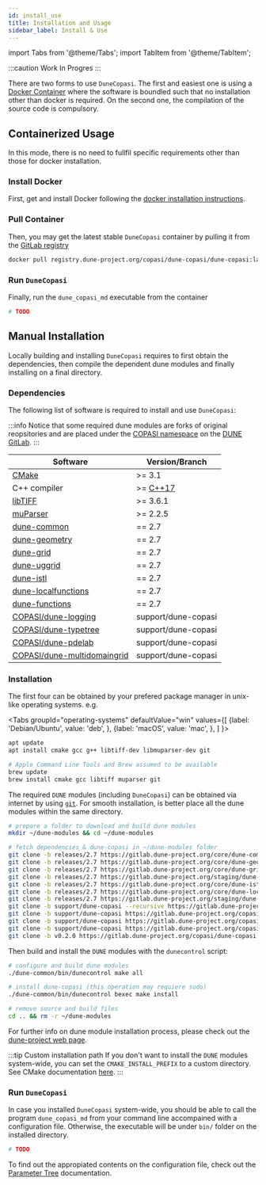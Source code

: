 ```yaml
---
id: install_use
title: Installation and Usage
sidebar_label: Install & Use
---
```


import Tabs from '@theme/Tabs';
import TabItem from '@theme/TabItem';

:::caution Work In Progres
:::

There are two forms to use `DuneCopasi`. The first and easiest one is using a
[Docker Container](https://www.docker.com/) where the software is boundled such
that no installation other than docker is required. On the second one, the
compilation of the source code is compulsory.

## Containerized Usage

In this mode, there is no need to fullfil specific requirements other than
those for docker installation.

### Install Docker
First, get and install Docker following the
[docker installation instructions](https://docs.docker.com/get-docker/).

### Pull Container
Then, you may get the latest stable `DuneCopasi` container by pulling it from
the [GitLab registry](https://gitlab.dune-project.org/copasi/dune-copasi/container_registry)

```bash
docker pull registry.dune-project.org/copasi/dune-copasi/dune-copasi:latest
```

### Run `DuneCopasi`
Finally, run the `dune_copasi_md` executable from the container
```bash
# TODO
```

## Manual Installation

Locally building and installing `DuneCopasi` requires to first obtain the
dependencies, then compile the dependent dune modules and finally installing on
a final directory.

### Dependencies

The following list of software is required to install and use `DuneCopasi`:

:::info
Notice that some required dune modules are forks of original reopsitories and
are placed under the [COPASI namespace](https://gitlab.dune-project.org/copasi/)
on the [DUNE GitLab](https://gitlab.dune-project.org/).
:::

| Software | Version/Branch |
| ---------| -------------- |
| [CMake](https://cmake.org/)                                                                 | >= 3.1 |
| C++ compiler  | >= [C++17](https://en.wikipedia.org/wiki/List_of_compilers#C++_compilers) |
| [libTIFF](http://www.libtiff.org/)                                                          | >= 3.6.1 |
| [muParser](https://beltoforion.de/article.php?a=muparser)                                   | >= 2.2.5 |
| [dune-common](https://gitlab.dune-project.org/copasi/dune-common)                           | == 2.7 |
| [dune-geometry](https://gitlab.dune-project.org/core/dune-geometry)                         | == 2.7 |
| [dune-grid](https://gitlab.dune-project.org/core/dune-grid)                                 | == 2.7 |
| [dune-uggrid](https://gitlab.dune-project.org/staging/dune-uggrid)                          | == 2.7 |
| [dune-istl](https://gitlab.dune-project.org/core/dune-istl)                                 | == 2.7 |
| [dune-localfunctions](https://gitlab.dune-project.org/core/dune-localfunctions)             | == 2.7 |
| [dune-functions](https://gitlab.dune-project.org/staging/dune-functions)                    | == 2.7 |
| [COPASI/dune-logging](https://gitlab.dune-project.org/copasi/dune-logging)                  | support/dune-copasi |
| [COPASI/dune-typetree](https://gitlab.dune-project.org/copasi/dune-typetree)                | support/dune-copasi |
| [COPASI/dune-pdelab](https://gitlab.dune-project.org/copasi/dune-pdelab)                    | support/dune-copasi |
| [COPASI/dune-multidomaingrid](https://gitlab.dune-project.org/copasi/dune-multidomaingrid)  | support/dune-copasi |

### Installation

The first four can be obtained by your prefered package manager in unix-like operating systems. e.g.

<Tabs
  groupId="operating-systems"
  defaultValue="win"
  values={[
      {label: 'Debian/Ubuntu', value: 'deb', },
      {label: 'macOS', value: 'mac', },
    ]
  }>

  <TabItem value="deb">

```bash
apt update
apt install cmake gcc g++ libtiff-dev libmuparser-dev git
```

  </TabItem>
  <TabItem value="mac">

```bash
# Apple Command Line Tools and Brew assumed to be available
brew update
brew install cmake gcc libtiff muparser git
```

  </TabItem>
</Tabs>

The required `DUNE` modules (including `DuneCopasi`) can be obtained via internet
by using [`git`](https://git-scm.com/). For smooth installation, is better place
all the dune modules within the same directory.

```bash
# prepare a folder to download and build dune modules
mkdir ~/dune-modules && cd ~/dune-modules

# fetch dependencies & dune-copasi in ~/dune-modules folder
git clone -b releases/2.7 https://gitlab.dune-project.org/core/dune-common
git clone -b releases/2.7 https://gitlab.dune-project.org/core/dune-geometry
git clone -b releases/2.7 https://gitlab.dune-project.org/core/dune-grid
git clone -b releases/2.7 https://gitlab.dune-project.org/staging/dune-uggrid
git clone -b releases/2.7 https://gitlab.dune-project.org/core/dune-istl
git clone -b releases/2.7 https://gitlab.dune-project.org/core/dune-localfunctions
git clone -b releases/2.7 https://gitlab.dune-project.org/staging/dune-functions
git clone -b support/dune-copasi --recursive https://gitlab.dune-project.org/copasi/dune-logging
git clone -b support/dune-copasi https://gitlab.dune-project.org/copasi/dune-typetree
git clone -b support/dune-copasi https://gitlab.dune-project.org/copasi/dune-pdelab
git clone -b support/dune-copasi https://gitlab.dune-project.org/copasi/dune-multidomaingrid
git clone -b v0.2.0 https://gitlab.dune-project.org/copasi/dune-copasi
```

Then build and install the `DUNE` modules with the `dunecontrol` script:
```bash
# configure and build dune modules
./dune-common/bin/dunecontrol make all

# install dune-copasi (this operation may requiere sudo)
./dune-common/bin/dunecontrol bexec make install

# remove source and build files
cd .. && rm -r ~/dune-modules
```

For further info on dune module installation process, please check out
the [dune-project web page](https://www.dune-project.org/doc/installation/).

:::tip Custom installation path
If you don't want to install the `DUNE` modules system-wide, you can set the
`CMAKE_INSTALL_PREFIX` to a custom directory. See CMake documentation
[here](https://cmake.org/cmake/help/latest/variable/CMAKE_INSTALL_PREFIX.html).
:::

### Run `DuneCopasi`

In case you installed `DuneCopasi` system-wide, you should be able to call the
program `dune_copasi_md` from your command line accompained with a configuration
file. Otherwise, the executable will be under `bin/` folder on the installed
directory.

```bash
# TODO
```

To find out the appropiated contents on the configuration file, check out
the [Parameter Tree](param_tree.md) documentation.
